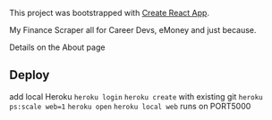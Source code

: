 This project was bootstrapped with [Create React App](https://github.com/facebook/create-react-app).

My Finance Scraper all for Career Devs, eMoney and just because.

Details on the About page

## Deploy

add local Heroku
`heroku login`
`heroku create` with existing git
`heroku ps:scale web=1`
`heroku open`
`heroku local web` runs on PORT5000

